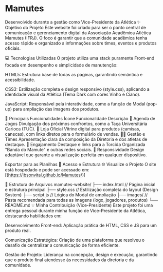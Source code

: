 # Mamutes
Desenvolvido durante a gestão como Vice-Presidente da Atlética
✨ Objetivo do Projeto
Este website foi criado para ser o ponto central de comunicação e gerenciamento digital da Associação Acadêmica Atlética Mamutes (IFRJ). O foco é garantir que a comunidade acadêmica tenha acesso rápido e organizado a informações sobre times, eventos e produtos oficiais.

💻 Tecnologias Utilizadas
O projeto utiliza uma stack puramente Front-end focada em desempenho e simplicidade de manutenção:

HTML5: Estrutura base de todas as páginas, garantindo semântica e acessibilidade.

CSS3: Estilização completa e design responsivo (style.css), aplicando a identidade visual da Atlética (Tema Dark com cores Vinho e Ciano).

JavaScript: Responsável pela interatividade, como a função de Modal (pop-up) para ampliação das imagens dos produtos.

🎯 Principais Funcionalidades
Ícone	Funcionalidade	Descrição
📅	Agenda de Jogos	Divulgação dos próximos confrontos, como a Taça Universitária Carioca (TUC).
🛒	Loja Oficial	Vitrine digital para produtos (camisas, canecas), com links diretos para o formulário de vendas.
🧑‍💼	Gestão e Times	Apresentação clara da composição da Diretoria e dos atletas de destaque.
📣	Engajamento	Destaque e links para a Torcida Organizada "Banda do Mamute" e outras redes sociais.
📱	Responsividade	Design adaptável que garante a visualização perfeita em qualquer dispositivo.

Exportar para as Planilhas
🔗 Acesso e Estrutura
🌐 Visualize o Projeto
O site está hospedado e pode ser acessado em:
[(https://ibsonvital.github.io/Mamutes/)]

📂 Estrutura de Arquivos
mamutes-website/
├── index.html          // Página inicial e estrutura principal
├── style.css           // Estilização completa do layout (Design System)
├── script.js           // Lógica do Modal de ampliação
├── images/             // Pasta recomendada para todas as imagens (logo, jogadores, produtos)
└── README.md
💡 Minha Contribuição (Vice-Presidente)
Este projeto foi uma entrega pessoal durante minha função de Vice-Presidente da Atlética, destacando habilidades em:

Desenvolvimento Front-end: Aplicação prática de HTML, CSS e JS para um produto real.

Comunicação Estratégica: Criação de uma plataforma que resolveu o desafio de centralizar a comunicação de forma eficiente.

Gestão de Projeto: Liderança na concepção, design e execução, garantindo que o produto final atendesse às necessidades da diretoria e da comunidade.
